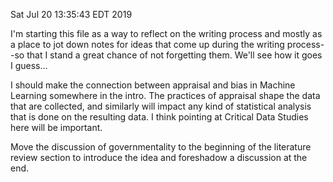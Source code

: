 Sat Jul 20 13:35:43 EDT 2019

I'm starting this file as a way to reflect on the writing process and mostly as
a place to jot down notes for ideas that come up during the writing process--so
that I stand a great chance of not forgetting them. We'll see how it goes I
guess...

I should make the connection between appraisal and bias in Machine Learning
somewhere in the intro.  The practices of appraisal shape the data that are
collected, and similarly will impact any kind of statistical analysis that is
done on the resulting data. I think pointing at Critical Data Studies here will
be important.

Move the discussion of governmentality to the beginning of the literature review
section to introduce the idea and foreshadow a discussion at the end.

